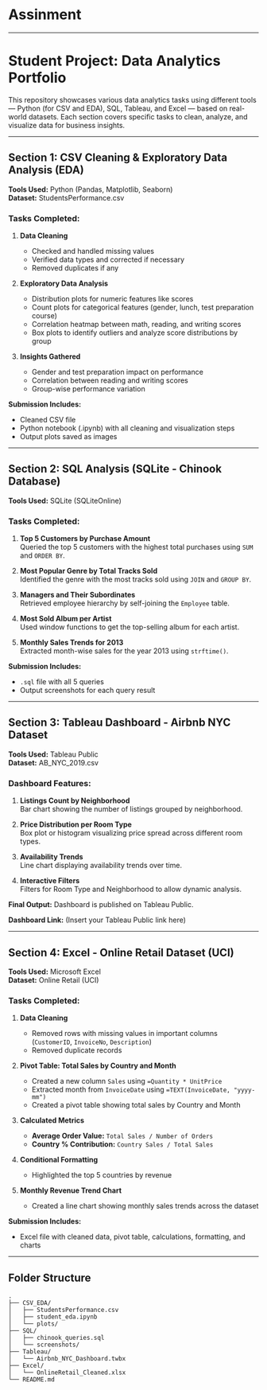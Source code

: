 # Assinment
---

# Student Project: Data Analytics Portfolio

This repository showcases various data analytics tasks using different tools — Python (for CSV and EDA), SQL, Tableau, and Excel — based on real-world datasets. Each section covers specific tasks to clean, analyze, and visualize data for business insights.

---

## Section 1: CSV Cleaning & Exploratory Data Analysis (EDA)

**Tools Used:** Python (Pandas, Matplotlib, Seaborn)  
**Dataset:** StudentsPerformance.csv

### Tasks Completed:

1. **Data Cleaning**
   - Checked and handled missing values
   - Verified data types and corrected if necessary
   - Removed duplicates if any

2. **Exploratory Data Analysis**
   - Distribution plots for numeric features like scores
   - Count plots for categorical features (gender, lunch, test preparation course)
   - Correlation heatmap between math, reading, and writing scores
   - Box plots to identify outliers and analyze score distributions by group

3. **Insights Gathered**
   - Gender and test preparation impact on performance
   - Correlation between reading and writing scores
   - Group-wise performance variation

**Submission Includes:**
- Cleaned CSV file
- Python notebook (.ipynb) with all cleaning and visualization steps
- Output plots saved as images

---

## Section 2: SQL Analysis (SQLite - Chinook Database)

**Tools Used:** SQLite (SQLiteOnline)

### Tasks Completed:

1. **Top 5 Customers by Purchase Amount**  
   Queried the top 5 customers with the highest total purchases using `SUM` and `ORDER BY`.

2. **Most Popular Genre by Total Tracks Sold**  
   Identified the genre with the most tracks sold using `JOIN` and `GROUP BY`.

3. **Managers and Their Subordinates**  
   Retrieved employee hierarchy by self-joining the `Employee` table.

4. **Most Sold Album per Artist**  
   Used window functions to get the top-selling album for each artist.

5. **Monthly Sales Trends for 2013**  
   Extracted month-wise sales for the year 2013 using `strftime()`.

**Submission Includes:**
- `.sql` file with all 5 queries
- Output screenshots for each query result

---

## Section 3: Tableau Dashboard - Airbnb NYC Dataset

**Tools Used:** Tableau Public  
**Dataset:** AB_NYC_2019.csv

### Dashboard Features:

1. **Listings Count by Neighborhood**  
   Bar chart showing the number of listings grouped by neighborhood.

2. **Price Distribution per Room Type**  
   Box plot or histogram visualizing price spread across different room types.

3. **Availability Trends**  
   Line chart displaying availability trends over time.

4. **Interactive Filters**  
   Filters for Room Type and Neighborhood to allow dynamic analysis.

**Final Output:**
Dashboard is published on Tableau Public.

**Dashboard Link:** (Insert your Tableau Public link here)

---

## Section 4: Excel - Online Retail Dataset (UCI)

**Tools Used:** Microsoft Excel  
**Dataset:** Online Retail (UCI)

### Tasks Completed:

1. **Data Cleaning**
   - Removed rows with missing values in important columns (`CustomerID`, `InvoiceNo`, `Description`)
   - Removed duplicate records

2. **Pivot Table: Total Sales by Country and Month**
   - Created a new column `Sales` using `=Quantity * UnitPrice`
   - Extracted month from `InvoiceDate` using `=TEXT(InvoiceDate, "yyyy-mm")`
   - Created a pivot table showing total sales by Country and Month

3. **Calculated Metrics**
   - **Average Order Value:** `Total Sales / Number of Orders`
   - **Country % Contribution:** `Country Sales / Total Sales`

4. **Conditional Formatting**
   - Highlighted the top 5 countries by revenue

5. **Monthly Revenue Trend Chart**
   - Created a line chart showing monthly sales trends across the dataset

**Submission Includes:**
- Excel file with cleaned data, pivot table, calculations, formatting, and charts

---

## Folder Structure

```
.
├── CSV_EDA/
│   ├── StudentsPerformance.csv
│   ├── student_eda.ipynb
│   └── plots/
├── SQL/
│   ├── chinook_queries.sql
│   └── screenshots/
├── Tableau/
│   └── Airbnb_NYC_Dashboard.twbx
├── Excel/
│   └── OnlineRetail_Cleaned.xlsx
└── README.md
```

